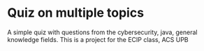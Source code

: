 # Quiz on multiple topics

A simple quiz with questions from the cybersecurity, java, general knowledge fields.
This is a project for the ECIP class, ACS UPB 
